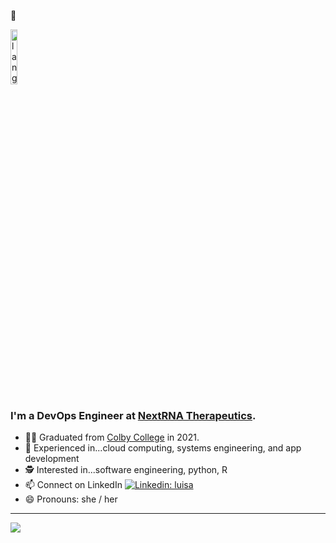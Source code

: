 :wave:
<p align="left"><img width=15%" src="https://github.com/alansmathew/alansmathew/raw/master/lang.gif" alt="lang image here" /></p>
  
<!---![Header image](https://raw.githubusercontent.com/jayrajroshan/jayrajroshan/master/Assets/myHeader.jpg)--->

### I'm a DevOps Engineer at [NextRNA Therapeutics](https://www.nextrnatx.com/).  

- 👨‍🔬 Graduated from [Colby College](https://www.colby.edu/) in 2021.
- 📖 Experienced in...cloud computing, systems engineering, and app development
- 🕵️ Interested in...software engineering, python, R
- 📫 Connect on LinkedIn [![Linkedin: luisa](https://img.shields.io/badge/-LuisaCoakley-blue?style=flat-square&logo=Linkedin&logoColor=white&link=https://www.linkedin.com/in/lcoakley)](www.linkedin.com/in/lcoakley)
- 😄 Pronouns: she / her
  
---
  
<a href="">
  <img align="centre" src="https://github-readme-stats.vercel.app/api?username=lacoak21&count_private=true&include_all_commits=true&show_icons=true&title_color=990000&text_color=faf7f7&icon_color=990000&bg_color=FFC72C"/>
<a />
  
<!--
![Top Langs](https://github-readme-stats.vercel.app/api/top-langs/?username=lacoak21&layout=compact&title_color=007bff&text_color=e7e7e7&icon_color=007bff&bg_color=171c28)
  
  ## <h3 align="left">Some GitHub Stats</h3>
  <a href="https://github.com/lacoak21?tab=followers">
    <img src="https://img.shields.io/github/followers/lacoak21?tab=followers?label=blue&logo=github&style=for-the-badge" alt="GitHub badge" />
  </a>
 
**lacoak21/lacoak21** is a ✨ _special_ ✨ repository because its `README.md` (this file) appears on your GitHub profile.
Here are some ideas to get you started:
- ⚡ Fun fact: ...
-->
